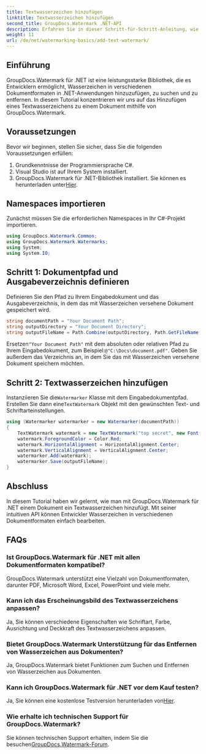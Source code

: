 ```yaml
---
title: Textwasserzeichen hinzufügen
linktitle: Textwasserzeichen hinzufügen
second_title: GroupDocs.Watermark .NET-API
description: Erfahren Sie in dieser Schritt-für-Schritt-Anleitung, wie Sie mit Groupdocs Watermark für .NET Textwasserzeichen zu Ihren Dokumenten hinzufügen.
weight: 11
url: /de/net/watermarking-basics/add-text-watermark/
---
```

## Einführung
GroupDocs.Watermark für .NET ist eine leistungsstarke Bibliothek, die es Entwicklern ermöglicht, Wasserzeichen in verschiedenen Dokumentformaten in .NET-Anwendungen hinzuzufügen, zu suchen und zu entfernen. In diesem Tutorial konzentrieren wir uns auf das Hinzufügen eines Textwasserzeichens zu einem Dokument mithilfe von GroupDocs.Watermark.
## Voraussetzungen
Bevor wir beginnen, stellen Sie sicher, dass Sie die folgenden Voraussetzungen erfüllen:
1. Grundkenntnisse der Programmiersprache C#.
2. Visual Studio ist auf Ihrem System installiert.
3.  GroupDocs.Watermark für .NET-Bibliothek installiert. Sie können es herunterladen unter[Hier](https://releases.groupdocs.com/Watermark/net/).

## Namespaces importieren
Zunächst müssen Sie die erforderlichen Namespaces in Ihr C#-Projekt importieren.
```csharp
using GroupDocs.Watermark.Common;
using GroupDocs.Watermark.Watermarks;
using System;
using System.IO;
```
## Schritt 1: Dokumentpfad und Ausgabeverzeichnis definieren
Definieren Sie den Pfad zu Ihrem Eingabedokument und das Ausgabeverzeichnis, in dem das mit Wasserzeichen versehene Dokument gespeichert wird.
```csharp
string documentPath = "Your Document Path";
string outputDirectory = "Your Document Directory";
string outputFileName = Path.Combine(outputDirectory, Path.GetFileName(documentPath));
```
 Ersetzen`"Your Document Path"` mit dem absoluten oder relativen Pfad zu Ihrem Eingabedokument, zum Beispiel:`@"C:\Docs\document.pdf"`. Geben Sie außerdem das Verzeichnis an, in dem Sie das mit Wasserzeichen versehene Dokument speichern möchten.
## Schritt 2: Textwasserzeichen hinzufügen
 Instanziieren Sie die`Watermarker` Klasse mit dem Eingabedokumentpfad. Erstellen Sie dann eine`TextWatermark` Objekt mit den gewünschten Text- und Schriftarteinstellungen.
```csharp
using (Watermarker watermarker = new Watermarker(documentPath))
{
    TextWatermark watermark = new TextWatermark("top secret", new Font("Arial", 36));
    watermark.ForegroundColor = Color.Red;
    watermark.HorizontalAlignment = HorizontalAlignment.Center;
    watermark.VerticalAlignment = VerticalAlignment.Center;
    watermarker.Add(watermark);
    watermarker.Save(outputFileName);
}
```

## Abschluss
In diesem Tutorial haben wir gelernt, wie man mit GroupDocs.Watermark für .NET einem Dokument ein Textwasserzeichen hinzufügt. Mit seiner intuitiven API können Entwickler Wasserzeichen in verschiedenen Dokumentformaten einfach bearbeiten.
## FAQs
### Ist GroupDocs.Watermark für .NET mit allen Dokumentformaten kompatibel?
GroupDocs.Watermark unterstützt eine Vielzahl von Dokumentformaten, darunter PDF, Microsoft Word, Excel, PowerPoint und viele mehr.
### Kann ich das Erscheinungsbild des Textwasserzeichens anpassen?
Ja, Sie können verschiedene Eigenschaften wie Schriftart, Farbe, Ausrichtung und Deckkraft des Textwasserzeichens anpassen.
### Bietet GroupDocs.Watermark Unterstützung für das Entfernen von Wasserzeichen aus Dokumenten?
Ja, GroupDocs.Watermark bietet Funktionen zum Suchen und Entfernen von Wasserzeichen aus Dokumenten.
### Kann ich GroupDocs.Watermark für .NET vor dem Kauf testen?
 Ja, Sie können eine kostenlose Testversion herunterladen von[Hier](https://releases.groupdocs.com/).
### Wie erhalte ich technischen Support für GroupDocs.Watermark?
 Sie können technischen Support erhalten, indem Sie die besuchen[GroupDocs.Watermark-Forum](https://forum.groupdocs.com/c/watermark/19).